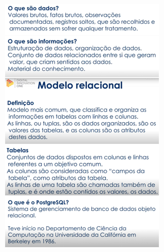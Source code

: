 <img src="https://github.com/inessouza/bootcamp-santander/blob/main/postgreSQL/imagens/dados.PNG?raw=true" />

<img src="https://github.com/inessouza/bootcamp-santander/blob/main/postgreSQL/imagens/informacoes.PNG?raw=true" />

<img src="https://github.com/inessouza/bootcamp-santander/blob/main/postgreSQL/imagens/modeloRelacional.PNG?raw=true" />

<img src="https://github.com/inessouza/bootcamp-santander/blob/main/postgreSQL/imagens/tabelas.PNG?raw=true" />

<img src="https://github.com/inessouza/bootcamp-santander/blob/main/postgreSQL/imagens/PostgreSQL.PNG?raw=true" />
